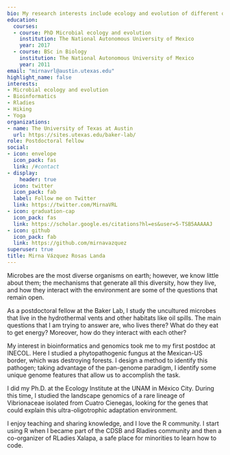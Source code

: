 ```yaml
---
bio: My research interests include ecology and evolution of different organisms mostly microbes.
education:
  courses:
  - course: PhD Microbial ecology and evolution
    institution: The National Autonomous University of Mexico
    year: 2017
  - course: BSc in Biology
    institution: The National Autonomous University of Mexico
    year: 2011
email: "mirnavrl@austin.utexas.edu"
highlight_name: false
interests:
- Microbial ecology and evolution
- Bioinformatics
- Rladies
- Hiking
- Yoga
organizations:
- name: The University of Texas at Austin
  url: https://sites.utexas.edu/baker-lab/
role: Postdoctoral fellow
social:
- icon: envelope
  icon_pack: fas
  link: /#contact
- display:
    header: true
  icon: twitter
  icon_pack: fab
  label: Follow me on Twitter
  link: https://twitter.com/MirnaVRL
- icon: graduation-cap
  icon_pack: fas
  link: https://scholar.google.es/citations?hl=es&user=5-TSB5AAAAAJ
- icon: github
  icon_pack: fab
  link: https://github.com/mirnavazquez
superuser: true
title: Mirna Vázquez Rosas Landa
---
```


Microbes are the most diverse organisms on earth; however, we know little about them; the mechanisms that generate all this diversity,  how they live, and how they interact with the environment are some of the questions that remain open.

As a postdoctoral fellow at the Baker Lab,  I study the uncultured microbes that live in the hydrothermal vents and other habitats like oil spills.  The main questions that I am trying to answer are, who lives there? What do they eat to get energy? Moreover, how do they interact with each other? 

My interest in bioinformatics and genomics took me to my first postdoc at INECOL.  Here I studied a phytopathogenic fungus at the Mexican-US border, which was destroying forests. I design a method to identify this pathogen; taking advantage of the pan-genome paradigm, I identify some unique genome features that allow us to accomplish the task. 

I did my Ph.D. at the Ecology Institute at the UNAM in México City. During this time, I studied the landscape genomics of a rare lineage of Vibrionaceae isolated from Cuatro Cienegas, looking for the genes that could explain this ultra-oligotrophic adaptation environment.

I enjoy teaching and sharing knowledge, and I love the R community. I start using R when I became part of the CDSB and Rladies community and then a co-organizer of RLadies Xalapa, a safe place for minorities to learn how to code.
